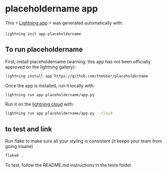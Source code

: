 # placeholdername app

This ⚡ [Lightning app](https://lightning.ai/) ⚡ was generated automatically with:

```bash
lightning init app placeholdername
```

## To run placeholdername

First, install placeholdername (warning: this app has not been officially approved on the lightning gallery):

```bash
lightning install app https://github.com/theUser/placeholdername
```

Once the app is installed, run it locally with:

```bash
lightning run app placeholdername/app.py
```

Run it on the [lightning cloud](https://lightning.ai/) with:

```bash
lightning run app placeholdername/app.py --cloud
```

## to test and link

Run flake to make sure all your styling is consistent (it keeps your team from going insane)

```bash
flake8 .
```

To test, follow the README.md instructions in the tests folder.
